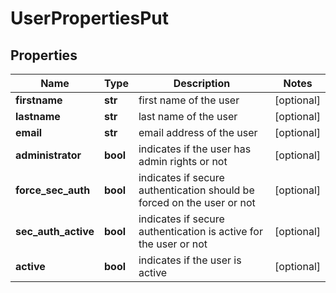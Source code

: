 # UserPropertiesPut

## Properties
| Name | Type | Description | Notes |
| ------------ | ------------- | ------------- | ------------- |
| **firstname** | **str** | first name of the user | [optional]  |
| **lastname** | **str** | last name of the user | [optional]  |
| **email** | **str** | email address of the user | [optional]  |
| **administrator** | **bool** | indicates if the user has admin rights or not | [optional]  |
| **force_sec_auth** | **bool** | indicates if secure authentication should be forced on the user or not | [optional]  |
| **sec_auth_active** | **bool** | indicates if secure authentication is active for the user or not | [optional]  |
| **active** | **bool** | indicates if the user is active | [optional]  |


